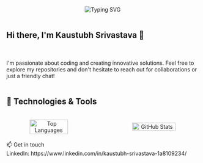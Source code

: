 <div align="center">
  <img src="https://readme-typing-svg.herokuapp.com?font=Fira+Code&size=32&duration=3000&pause=1000&color=F7F7F7&center=true&vCenter=true&width=435&lines=Kaustubh+Srivastava;Software+Developer;Open+Source+Enthusiast" alt="Typing SVG" />
</div>
<br>
<h2>Hi there, I'm Kaustubh Srivastava 👋</h3>
<!-- Name GIF animation -->
<br>
<br>
I'm passionate about coding and creating innovative solutions. Feel free to explore my repositories and don't hesitate to reach out for collaborations or just a friendly chat!
<br>
<br>
<h2>🔧 Technologies & Tools</h2>

<br>
<!-- Language usage chart -->
<div align="center" style="display: flex; flex-direction: row; justify-content: space-between; align-items: center; gap: 40px;">
  <img src="https://github-readme-stats.vercel.app/api/top-langs/?username=YogiK2001&layout=compact&theme=radical" alt="Top Languages" width="45%" align="left"/>
  <img src="https://github-readme-stats-git-masterrstaa-rickstaa.vercel.app/api?username=YogiK2001&show_icons=true&theme=radical&include_all_commits=true&count_private=true" alt="GitHub Stats" width="48%" align="right" />
</div>
<div> </div>



<!-- GitHub Trophies -->
<!-- <div align="center">
  <img src="https://github-profile-trophy.vercel.app/?username=YogiK2001&theme=darkhub&no-frame=true&margin-w=15" alt="GitHub Trophies" />
</div> -->
<br>

 <img src="https://via.placeholder.com/1000x1/FFFF00" alt="Yellow Line" style="width: 100%; height: 1px;">
📫 Get in touch
<br>
LinkedIn: https://www.linkedin.com/in/kaustubh-srivastava-1a8109234/
